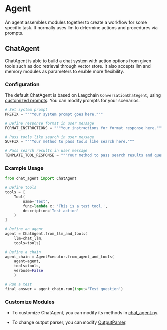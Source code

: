 # Agent

An agent assembles modules together to create a workflow for some specific task. It normally uses llm to determine actions and procedures via prompts.

## ChatAgent
ChatAgent is able to build a chat system with action options from given tools such as doc retrieval through vector store. It also accepts llm and memory modules as parameters to enable more flexibility.

### Configuration

The default ChatAgent is based on Langchain `ConversationChatAgent`, using [customized prompts](agent/prompt.py).
 You can modify prompts for your scenarios.

```python
# Set system prompt
PREFIX = """Your system prompt goes here."""

# Define response format in user message
FORMAT_INSTRUCTIONS = """Your instructions for format response here."""

# Pass tools like search in user message
SUFFIX = """Your method to pass tools like search here."""

# Pass search results in user message
TEMPLATE_TOOL_RESPONSE = """Your method to pass search results and query here."""
```


### Example Usage

```python
from chat_agent import ChatAgent

# Define tools
tools = [
    Tool(
        name='Test',
        func=lambda x: 'This is a test tool.',
        description='Test action'
    )
]

# Define an agent
agent = ChatAgent.from_llm_and_tools(
    llm=chat_llm,
    tools=tools)

# Define a chain
agent_chain = AgentExecutor.from_agent_and_tools(
    agent=agent,
    tools=tools,
    verbose=False
    )

# Run a test
final_answer = agent_chain.run(input='Test question')
```

### Customize Modules

- To customize ChatAgent, you can modify its methods in [chat_agent.py](chat_agent.py).

- To change output parser, you can modify [OutputParser](output_parser.py).
